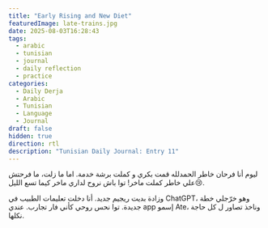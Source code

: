 ```yaml
---
title: "Early Rising and New Diet"
featuredImage: late-trains.jpg
date: 2025-08-03T16:28:43
tags:
  - arabic
  - tunisian
  - journal
  - daily reflection
  - practice
categories:
  - Daily Derja
  - Arabic
  - Tunisian
  - Language
  - Journal
draft: false
hidden: true
direction: rtl
description: "Tunisian Daily Journal: Entry 11"
---
```

ليوم أنا فرحان خاطر الحمدلله قمت بكري و كملت برشة خدمة. اما ما زلت، ما فرحتش علي خاطر كملت ماخر! توا باش نروح لداري ماخر كيما تسع الليل😢.

وزادة بديت ريجيم جديد. أنا دخلت تعليمات الطبيب في ChatGPT، وهو خرّجلي خطة جديدة. توا نحس روحي كأني فار تجارب. عندي app إسمو Ate، وناخذ تصاور ل كل حاجة نكلها.



